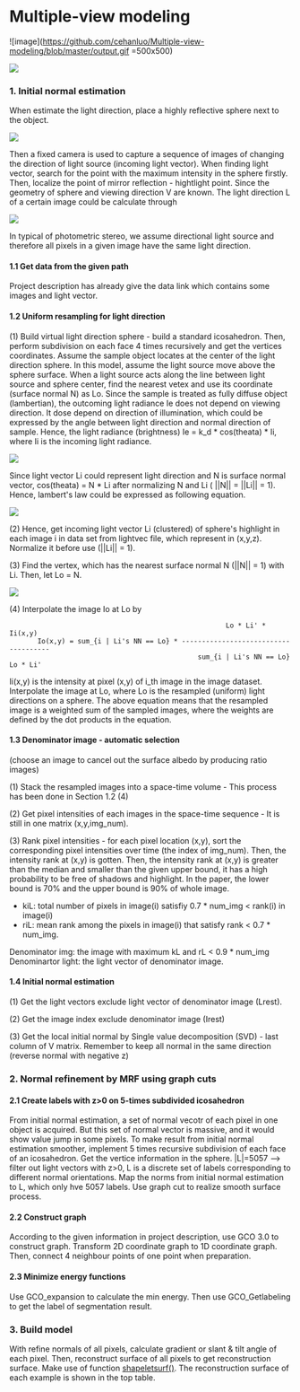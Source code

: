 # Multiple-view modeling

![image](https://github.com/cehanluo/Multiple-view-modeling/blob/master/output.gif =500x500)

![](./picture/result.jpg)

### 1. Initial normal estimation
When estimate the light direction, place a highly reflective sphere next to the object.

![](./picture/sphere.png)

Then a fixed camera is used to capture a sequence of images of changing the direction of light source (incoming light vector).
When finding light vector, search for the point with the maximum intensity in the sphere
firstly. Then, localize the point of mirror reflection - hightlight point. Since the geometry of sphere and
viewing direction V are known. The light direction L of a certain image could be calculate through

![](./picture/reflection.png)

In typical of photometric stereo, we assume directional
light source and therefore all pixels in a given image have the same light direction.


#### 1.1 Get data from the given path
Project description has already give the data link which contains some
images and light vector.
#### 1.2 Uniform resampling for light direction
(1) Build virtual light direction sphere - build a standard icosahedron. Then,
perform subdivision on each face 4 times recursively and get the vertices coordinates.
Assume the sample object locates at the center of the light direction sphere.
In this model, assume the light source move above the sphere surface. When a light
source acts along the line between light source and sphere center, find the nearest
vetex and use its coordinate (surface normal N) as Lo. Since the sample is treated
as fully diffuse object (lambertian), the outcoming light radiance Ie does not depend on viewing
direction. It dose depend on direction of illumination, which could be expressed by the
angle between light direction and normal direction of sample. Hence, the light radiance
(brightness) Ie = k_d * cos(theata) * Ii, where Ii is the incoming light radiance.

![](./picture/lambert_law.png)

Since light vector Li could represent light direction and N is surface normal vector,
cos(theata) = N * Li after normalizing N and Li ( ||N|| = ||Li|| = 1). Hence, lambert's
law could be expressed as following equation.

![](./picture/lambert.png)

(2) Hence, get incoming light vector Li (clustered) of sphere's highlight in each image i
in data set from lightvec file, which represent in (x,y,z). Normalize it before use
(||Li|| = 1).


(3) Find the vertex, which has the nearest surface normal N (||N|| = 1) with Li.
Then, let Lo = N.

![](./picture/brdf1.png)

(4) Interpolate the image Io at Lo by

                                                          Lo * Li' * Ii(x,y)
           Io(x,y) = sum_{i | Li's NN == Lo} * -------------------------------------
                                                   sum_{i | Li's NN == Lo} Lo * Li'

Ii(x,y) is the intensity at pixel (x,y) of i_th image in the image dataset. Interpolate the image
at Lo, where Lo is the resampled (uniform) light directions on a sphere. The above equation means
that the resampled image is a weighted sum of the sampled images, where the weights are defined by
the dot products in the equation.


#### 1.3 Denominator image - automatic selection
(choose an image to cancel out the  surface albedo by producing ratio images)

(1) Stack the resampled images into a space-time volume - This process has been done in Section 1.2 (4)

(2) Get pixel intensities of each images in the space-time sequence - It is still in one matrix (x,y,img_num).

(3) Rank pixel intensities - for each pixel location (x,y), sort the corresponding pixel
intensities over time (the index of img_num). Then, the intensity rank at (x,y) is gotten.
Then, the intensity rank at (x,y) is greater than the median and smaller than the given
upper bound, it has a high probability to be free of shadows and highlight. In the paper,
the lower bound is 70% and the upper bound is 90% of whole image.
- kiL: total number of pixels in image(i) satisfiy 0.7 * num_img < rank(i) in image(i)
- riL: mean rank among the pixels in image(i) that satisfy rank < 0.7 * num_img.

Denominator img: the image with maximum kL and rL < 0.9 * num_img
Denominartor light: the light vector of denominator image.

#### 1.4 Initial normal estimation
(1) Get the light vectors exclude light vector of denominator image (Lrest).

(2) Get the image index exclude denominator image (Irest)

(3) Get the local initial normal by Single value decomposition (SVD) - last column of V matrix.
Remember to keep all normal in the same direction (reverse normal with negative z)

### 2. Normal refinement by MRF using graph cuts
#### 2.1 Create labels with z>0 on 5-times subdivided icosahedron
From initial normal estimation, a set of normal vecotr of each pixel in one object is acquired. 
But this set of normal vector is massive, and it would show value jump in some pixels. 
To make result from initial normal estimation smoother, implement 5 times recursive subdivision of each face of an icosahedron.
Get the vertice information in the sphere. |L|=5057 --> filter out light vectors with z>0,
L is a discrete set of labels corresponding to different normal orientations. Map the norms from initial
normal estimation to L, which only hve 5057 labels. Use graph cut to realize smooth surface process.

#### 2.2 Construct graph
According to the given information in project description, use GCO 3.0 to construct graph. 
Transform 2D coordinate graph to 1D coordinate graph. Then, connect 4 neighbour points of one 
point when preparation.

#### 2.3 Minimize energy functions
Use GCO_expansion to calculate the min energy. Then use GCO_Getlabeling to get the label of segmentation result.

### 3. Build model
With refine normals of all pixels, calculate gradient or slant & tilt angle of each pixel. Then, 
reconstruct surface of all pixels to get reconstruction surface. Make use of function [shapeletsurf()][]. 
The reconstruction surface of each example is shown in the top table.



[shapeletsurf()]:http://www.peterkovesi.com/matlabfns/Shapelet/shapeletsurf.m "a"

